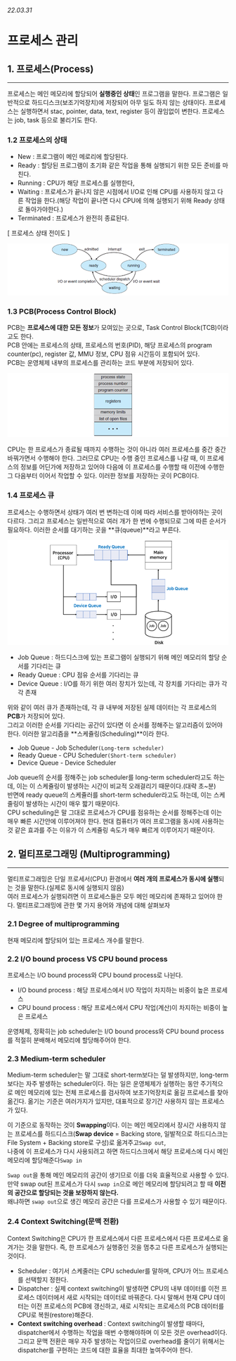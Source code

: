 _22.03.31_

# 프로세스 관리


## 1. 프로세스(Process)
___

프로세스는 메인 메모리에 할당되어 **실행중인 상태**인 프로그램을 말한다. 프로그램은 일반적으로 하드디스크(보조기억장치)에 저장되어 아무 일도 하지 않는 상태이다. 프로세스는 실행하면서  stac, pointer, data, text, register 등이 끊임없이 변한다. 프로세스는 job, task 등으로 불리기도 한다.  

### 1.2 프로세스의 상태
- New : 프로그램이 메인 메로리에 할당된다. 
- Ready : 할당된 프로그램이 초기화 같은 작업을 통해 실행되기 위한 모든 준비를 마친다.
- Running : CPU가 해당 프로세스를 실행한다,
- Waiting : 프로세스가 끝나지 않은 시점에서 I/O로 인해 CPU를 사용하지 않고 다른 작업을 한다.(해당 작업이 끝나면 다시 CPU에 의해 실행되기 위해 Ready 상태로 돌아가야한다.)
- Terminated : 프로세스가 완전히 종료된다.

[ 프로세스 상태 전이도 ]

![img_4.png](img_4.png)

### 1.3 PCB(Process Control Block)
PCB는 **프로세스에 대한 모든 정보**가 모여있는 곳으로, Task Control Block(TCB)이라고도 한다.  
PCB 안에는 프로세스의 상태, 프로세스의 번호(PID), 해당 프로세스의 program counter(pc), register 값, MMU 정보, CPU 점유 시간등이 포함되어 있다.  
PCB는 운영체제 내부의 프로세스를 관리하는 코드 부분에 저장되어 있다. 

![img_5.png](img_5.png)

CPU는 한 프로세스가 종료될 때까지 수행하는 것이 아니라 여러 프로세스를 중간 중간 바꿔가면서 수행해야 한다. 그러므로 CPU는 수행 중인 프로세스를 나갈 때, 이 프로세스의 정보를 어딘가에 저장하고 있어야 다음에 이 프로세스를 수행할 때 이전에 수행한 그 다음부터 이어서 작업할 수 있다. 이러한 정보를 저장하는 곳이 PCB이다.  


### 1.4 프로세스 큐
프로세스는 수행하면서 상태가 여러 번 변하는데 이에 따라 서비스를 받아야하는 곳이 다르다.
그리고 프로세스는 일반적으로 여러 개가 한 번에 수행되므로 그에 따른 순서가 필요하다. 
이러한 순서를 대기하는 곳을 **큐(queue)**라고 부른다.

![img_6.png](img_6.png)

- Job Queue : 하드디스크에 있는 프로그램이 실행되기 위해 메인 메모리의 할당 순서를 기다리는 큐
- Ready Queue : CPU 점유 순서를 기다리는 큐
- Device Queue : I/O를 하기 위한 여러 장치가 있는데, 각 장치를 기다리는 큐가 각각 존재

위와 같이 여러 큐가 존재하는데, 각 큐 내부에 저장된 실제 데이터는 각 프로세스의 **PCB**가 저장되어 있다.  
그리고 이러한 순서를 기다리는 공간이 있다면 이 순서를 정해주는 알고리즘이 있어야 한다. 이러한 알고리즘을 **스케쥴링(Scheduling)**이라 한다.

- Job Queue - Job Scheduler`(Long-term scheduler)`
- Ready Queue - CPU Scheduler`(Short-term scheduler)`
- Device Queue - Device Scheduler

Job queue의 순서를 정해주는 job scheduler를 long-term scheduler라고도 하는데, 이는 이 스케쥴링이 발생하는 시간이 비교적 오래걸리기 때문이다.(대략 초~분)  
반면에 ready queue의 스케쥴러를 short-term scheduler라고도 하는데, 이는 스케줄링이 발생하는 시간이 매우 짧기 때문이다.  
CPU scheduling은 말 그대로 프로세스가 CPU를 점유하는 순서를 정해주는데 이는 매우 빠른 시간안에 이루어져야 한다. 현대 컴퓨터가 여러 프로그램을 동시에 사용하는 것 같은 효과를 주는 이유가 이 스케쥴링 속도가 매우 빠르게 이루어지기 때문이다.  

## 2. 멀티프로그래밍 (Multiprogramming)
___
멀티프로그래밍은 단일 프로세서(CPU) 환경에서 **여러 개의 프로세스가 동시에 실행**되는 것을 말한다.(실제로 동시에 실행되지 않음)  
여러 프로세스가 실행되려면 이 프로세스들은 모두 메인 메모리에 존재하고 있어야 한다. 멀티프로그래밍에 관한 몇 가지 용어와 개념에 대해 살펴보자

### 2.1 Degree of multiprogramming
현재 메모리에 할당되어 있는 프로세스 개수를 말한다.

### 2.2 I/O bound process VS CPU bound process
프로세스는 I/O bound process와 CPU bound process로 나뉜다.

- I/O bound process : 해당 프로세스에서 I/O 작업이 차지하는 비중이 높은 프로세스
- CPU bound process : 해당 프로세스에서 CPU 작업(계산)이 차지하는 비중이 높은 프로세스

운영체제, 정확히는 job scheduler는 I/O bound process와 CPU bound process를 적절히 분배해서 메모리에 할당해주어야 한다.  

### 2.3 Medium-term scheduler
Medium-term scheduler는 말 그대로 short-term보다는 덜 발생하지만, long-term보다는 자주 발생하는 scheduler이다. 하는 일은 운영체제가 실행하는 동안 주기적으로 메인 메모리에 있는 전체 프로세스를 검사하여 보조기억장치로 옮길 프로세스를 찾아 옮긴다. 
옮기는 기준은 여러가지가 있지만, 대표적으로 장기간 사용하지 않는 프로세스가 있다.  

이 기준으로 동작하는 것이 **Swapping**이다. 이는 메인 메모리에서 장시간 사용하지 않는 프로세스를 하드디스크(**Swap device** = Backing store, 일발적으로 하드디스크는 File System + Backing store로 구성)로 옮겨주고`Swap out`,  
나중에 이 프로세스가 다시 사용되려고 하면 하드디스크에서 해당 프로세스에 다시 메인 메모리에 할당해준다`Swap in`

`Swap out`을 통해 메인 메모리의 공간이 생기므로 이를 더욱 효율적으로 사용할 수 있다. 만약 swap out된 프로세스가 다시 `swap in`으로 메인 메모리에 할당되려고 할 때 **이전의 공간으로 할당되는 것을 보장하지 않는다.**  
왜냐하면 `swap out`으로 생긴 메모리 공간은 다를 프로세스가 사용할 수 있기 때문이다.

### 2.4 Context Switching(문맥 전환)
Context Switching은 CPU가 한 프로세스에서 다른 프로세스에서 다른 프로세스로 옮겨가는 것을 말한다. 즉, 한 프로세스가 실행중인 것을 멈추고 다른 프로세스가 실행되는 것이다.

- Scheduler : 여기서 스케줄러는 CPU scheduler를 말하며, CPU가 어느 프로세스를 선택할지 정한다.
- Dispatcher : 실제 context switching이 발생하면 CPU의 내부 데이터를 이전 프로세스 데이터에서 새로 시작되는 데이터로 바꿔준다. 다시 말해서 현재 CPU 데이터는 이전 프로세스의 PCB에 갱신하고, 새로 시작되는 프로세스의 PCB 데이터를 CPU로 복원(restore)해준다.
- **Context switching overhead** : Context switching이 발생할 때마다, dispatcher에서 수행하는 작업을 매번 수행해야하며 이 모든 것은 overhead이다. 그리고 문맥 전환은 매우 자주 발생하는 작업이므로 overhead를 줄이기 위해서는 dispatcher를 구현하는 코드에 대한 효율을 최대한 높여주어야 한다. 
